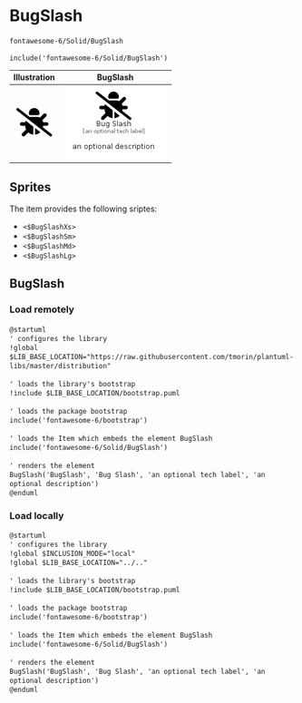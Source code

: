 # BugSlash


```text
fontawesome-6/Solid/BugSlash
```

```text
include('fontawesome-6/Solid/BugSlash')
```



| Illustration | BugSlash |
| :---: | :---: |
| ![illustration for Illustration](../../fontawesome-6/Solid/BugSlash.png) | ![illustration for BugSlash](../../fontawesome-6/Solid/BugSlash.Local.png) |



## Sprites
The item provides the following sriptes:

- `<$BugSlashXs>`
- `<$BugSlashSm>`
- `<$BugSlashMd>`
- `<$BugSlashLg>`





## BugSlash

### Load remotely
```plantuml
@startuml
' configures the library
!global $LIB_BASE_LOCATION="https://raw.githubusercontent.com/tmorin/plantuml-libs/master/distribution"

' loads the library's bootstrap
!include $LIB_BASE_LOCATION/bootstrap.puml

' loads the package bootstrap
include('fontawesome-6/bootstrap')

' loads the Item which embeds the element BugSlash
include('fontawesome-6/Solid/BugSlash')

' renders the element
BugSlash('BugSlash', 'Bug Slash', 'an optional tech label', 'an optional description')
@enduml
```

### Load locally
```plantuml
@startuml
' configures the library
!global $INCLUSION_MODE="local"
!global $LIB_BASE_LOCATION="../.."

' loads the library's bootstrap
!include $LIB_BASE_LOCATION/bootstrap.puml

' loads the package bootstrap
include('fontawesome-6/bootstrap')

' loads the Item which embeds the element BugSlash
include('fontawesome-6/Solid/BugSlash')

' renders the element
BugSlash('BugSlash', 'Bug Slash', 'an optional tech label', 'an optional description')
@enduml
```

